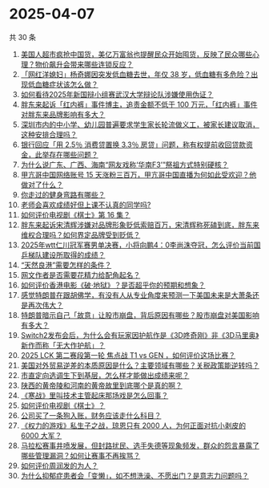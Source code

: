 # 2025-04-07

共 30 条

<!-- BEGIN -->
<!-- 最后更新时间 Mon Apr 07 2025 00:08:29 GMT+0800 (China Standard Time) -->

1. [美国人超市疯抢中国货，美亿万富翁也提醒民众开始囤货，反映了民众哪些心理？物价飙升会带来哪些连锁反应？](https://www.zhihu.com/question/1892119678157027000)
1. [「网红洋媳妇」杨奇娜因突发低血糖去世，年仅 38 岁，低血糖有多危险？出现低血糖症状该怎么做？](https://www.zhihu.com/question/1892242143323580000)
1. [如何看待2025年新国辩小组赛武汉大学辩论队涉嫌使用伪证？](https://www.zhihu.com/question/1891539270549882000)
1. [胖东来起诉「红内裤」事件博主，追责金额不低于 100 万元，「红内裤」事件对胖东来品牌影响有多大？](https://www.zhihu.com/question/1892126012273324500)
1. [深圳市内的中小学、幼儿园普遍要求学生家长轮流做义工，被家长建议取消，这种安排合理吗？](https://www.zhihu.com/question/1891250230470600700)
1. [银行回应「用 2.5％ 消费贷置换 3.3％ 房贷」问题，称有权提前收回贷款资金，此举存在哪些问题？](https://www.zhihu.com/question/1891877110408245800)
1. [为什么说广东、广西、海南“网友戏称‘华南F3’”祭祖方式特别硬核？](https://www.zhihu.com/question/1890520374652957700)
1. [甲亢哥中国网络账号 15 天涨粉三百万，甲亢哥中国直播为何如此受欢迎？他做对了什么？](https://www.zhihu.com/question/1891898840245822500)
1. [你走过的健身弯路有哪些？](https://www.zhihu.com/question/336776202)
1. [老师会喜欢成绩好但上课不认真的同学吗?](https://www.zhihu.com/question/14402364631)
1. [如何评价电视剧《棋士》第 16 集？](https://www.zhihu.com/question/1892299085857396500)
1. [胖东来起诉宋清辉涉嫌对品牌形象贬低索赔百万，宋清辉称死磕到底，胖东来维权合理吗？如何界定品牌受到贬低？](https://www.zhihu.com/question/1892207960802961400)
1. [2025年wtt仁川冠军赛男单决赛，小将向鹏4：0李尚洙夺冠，怎么评价当前国乒梯队建设所取得的成绩？](https://www.zhihu.com/question/1892304650226603500)
1. [“天然良港”需要怎样的条件？](https://www.zhihu.com/question/31365407)
1. [网文作者是否需要花精力给配角起名？](https://www.zhihu.com/question/1890776563101964300)
1. [如何评价香港电影《破·地狱》？是否超乎你的预期和想象？](https://www.zhihu.com/question/6508671945)
1. [感觉特朗普在跟胡佛学，有没有人从专业角度来预测一下美国未来是大萧条还是再次伟大？](https://www.zhihu.com/question/14285637716)
1. [特朗普暗示自己「故意」让股市崩盘，背后原因有哪些？股市崩盘对美国影响有多大？](https://www.zhihu.com/question/1892280580231620400)
1. [Switch2发布会后，为什么会有玩家因护航作是《3D咚奇刚》非《3D马里奥》新作而称「无大作护航」？](https://www.zhihu.com/question/1890988232960869000)
1. [2025 LCK 第二赛段第一轮 焦点战 T1 vs GEN ，如何评价这场比赛？](https://www.zhihu.com/question/1892263830664488700)
1. [美国对外贸易逆差的本质原因是什么？主要领域有哪些？关税政策能逆转吗？](https://www.zhihu.com/question/1891797921718038800)
1. [市直定向选调生下到基层，怎么样才能做出成绩来呢？](https://www.zhihu.com/question/652141131)
1. [陕西的黄帝陵和河南的黄帝故里到底哪个是真的啊？](https://www.zhihu.com/question/634109573)
1. [《寒战》里叫技术主管起床那场戏是怎么回事？](https://www.zhihu.com/question/20633273)
1. [如何评价电视剧《棋士》？](https://www.zhihu.com/question/1888505705922794000)
1. [公司买了一条狗入账，财务应该走什么科目？](https://www.zhihu.com/question/1889445687529304800)
1. [《权力的游戏》私生子之战，琼恩只有 2000 人，为何正面对抗小剥皮的 6000 大军？](https://www.zhihu.com/question/484268527)
1. [马拉松赛事井喷发展，但封路扰民、选手失德等现象频发，群众的怨言暴露了哪些管理漏洞？如何让赛事不再挨骂？](https://www.zhihu.com/question/15658954278)
1. [如何评价周润发的为人？](https://www.zhihu.com/question/298560630)
1. [为什么抑郁症患者会「变懒」，如不想洗澡、不愿出门？是意志力问题吗？](https://www.zhihu.com/question/1890035484564112400)

<!-- END -->
